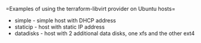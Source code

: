 =Examples of using the terraform-libvirt provider on Ubuntu hosts=

* simple - simple host with DHCP address
* staticip - host with static IP address
* datadisks - host with 2 additional data disks, one xfs and the other ext4 
